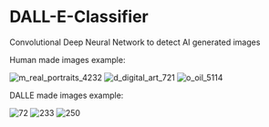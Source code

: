 # DALL-E-Classifier
Convolutional Deep Neural Network to detect AI generated images 





Human made images example:

![m_real_portraits_4232](https://user-images.githubusercontent.com/66206934/230806740-da53ee9c-36b4-4bdf-aaf2-2cb3693aab1f.png)
![d_digital_art_721](https://user-images.githubusercontent.com/66206934/230806525-290f392e-36a7-4de0-b518-b696a4c7f8c8.png)
![o_oil_5114](https://user-images.githubusercontent.com/66206934/230806673-49618cd1-9b75-4021-963b-f7355869d9aa.png)


DALLE made images example:

![72](https://user-images.githubusercontent.com/66206934/230806822-ec0606c5-7674-4be7-b9b2-3ce80a39de46.png)
![233](https://user-images.githubusercontent.com/66206934/230806850-2187430d-8f34-4a6f-a4c0-051ff3c4f933.png)
![250](https://user-images.githubusercontent.com/66206934/230806861-a9430710-5c73-4de6-ac2b-45b416c8084a.png)
